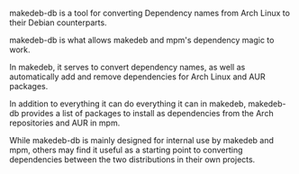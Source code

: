 makedeb-db is a tool for converting Dependency names from Arch Linux to their Debian counterparts.

makedeb-db is what allows makedeb and mpm's dependency magic to work.

In makedeb, it serves to convert dependency names, as well as automatically add and remove dependencies for Arch Linux and AUR packages.

In addition to everything it can do everything it can in makedeb, makedeb-db provides a list of packages to install as dependencies from the Arch repositories and AUR in mpm.

While makedeb-db is mainly designed for internal use by makedeb and mpm, others may find it useful as a starting point to converting dependencies between the two distributions in their own projects.
